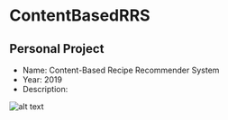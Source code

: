 # ContentBasedRRS

Personal Project
--------

- Name: Content-Based Recipe Recommender System
- Year: 2019
- Description: 

![alt text](https://github.com/filipenovais/)
